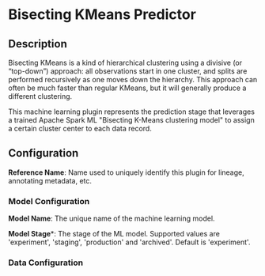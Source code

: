 
# Bisecting KMeans Predictor

## Description
Bisecting KMeans is a kind of hierarchical clustering using a divisive (or “top-down”) approach:
all observations start in one cluster, and splits are performed recursively as one moves down the
hierarchy. This approach can often be much faster than regular KMeans, but it will generally produce
a different clustering.

This machine learning plugin represents the prediction stage that leverages a trained Apache Spark ML 
"Bisecting K-Means clustering model" to assign a certain cluster center to each data record.

## Configuration
**Reference Name**: Name used to uniquely identify this plugin for lineage, annotating metadata, etc.

### Model Configuration
**Model Name**: The unique name of the machine learning model.

**Model Stage***: The stage of the ML model. Supported values are 'experiment', 'staging', 'production'
and 'archived'. Default is 'experiment'.

### Data Configuration
